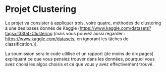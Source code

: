 
# Projet Clustering

Le projet va consister à appliquer trois, voire quatre, méthodes de clustering à une des bases donnés de Kaggle (https://www.kaggle.com/datasets?tags=13304-Clustering (mais vous pouvez aussi regarder : https://www.kaggle.com/datasets, en ignorant les tâches de classification.)). 

La soumission sera le code utlilisé et un rapport (de moins de dix pages) expliquant ce que vous pensiez trouver dans les données, pourquoi vous avez choisi les algos choisis et ce que vous y avez effectivement trouvé.
